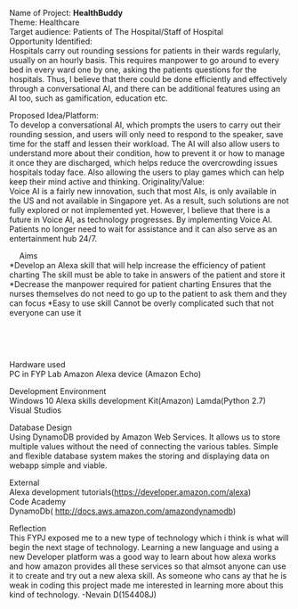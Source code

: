 
 
Name of Project: <b>HealthBuddy</b> <br/>
Theme: Healthcare <br/>
Target audience: Patients of The Hospital/Staff of Hospital <br/>
Opportunity Identified: <br/>
Hospitals carry out rounding sessions for patients in their wards regularly, usually on an hourly basis. This requires manpower to go around to every bed in every ward one by one, asking the patients questions for the hospitals. Thus, I believe that there could be done efficiently and effectively through a conversational AI, and there can be additional features using an AI too, such as gamification, education etc.



Proposed Idea/Platform: <br/>
To develop a conversational AI, which prompts the users to carry out their rounding session, and users will only need to respond to the speaker, save time for the staff and lessen their workload. The AI will also allow users to understand more about their condition, how to prevent it or how to manage it once they are discharged, which helps reduce the overcrowding issues hospitals today face. Also allowing the users to play games which can help keep their mind active and thinking. 
Originality/Value: <br/>
Voice AI is a fairly new innovation, such that most AIs, is only available in the US and not available in Singapore yet. As a result, such solutions are not fully explored or not implemented yet. However, I believe that there is a future in Voice AI, as technology progresses. By implementing Voice AI. Patients no longer need to wait for assistance and it can also serve as an entertainment hub 24/7.


 

 
Aims <br/>
*Develop an Alexa skill that will help increase the efficiency of patient charting 
 The skill must be able to take in answers of the patient and store it
*Decrease the manpower required for patient charting
Ensures that the nurses themselves do not need to go up to the patient to ask them and they can focus
*Easy to use skill
Cannot be overly complicated such that not everyone can use it



    
 

 

 
Hardware used <br/>
PC in FYP Lab
Amazon Alexa device (Amazon Echo)

Development  Environment <br/>
Windows 10
Alexa skills development Kit(Amazon)
Lamda(Python 2.7)
Visual Studios

Database Design <br/>
Using DynamoDB provided by Amazon Web Services. It allows us to store multiple values without the need of connecting the various tables.
Simple and flexible database system makes the storing and displaying data on webapp simple and viable.



External <br/>
Alexa development tutorials(https://developer.amazon.com/alexa) <br/>
Code Academy <br/>
DynamoDb( http://docs.aws.amazon.com/amazondynamodb) <br/>

Reflection <br/>
This FYPJ exposed me to a new type of technology which i think is what will begin the next stage of technology. Learning a new language
and using a new Developer platform was a good way to learn about how alexa works and how amazon provides all these services so that
almsot anyone can use it to create and try out a new alexa skill. As someone who cans ay that he is weak in coding this project made me interested in learning more about this kind of technology. -Nevain D(154408J)

 
